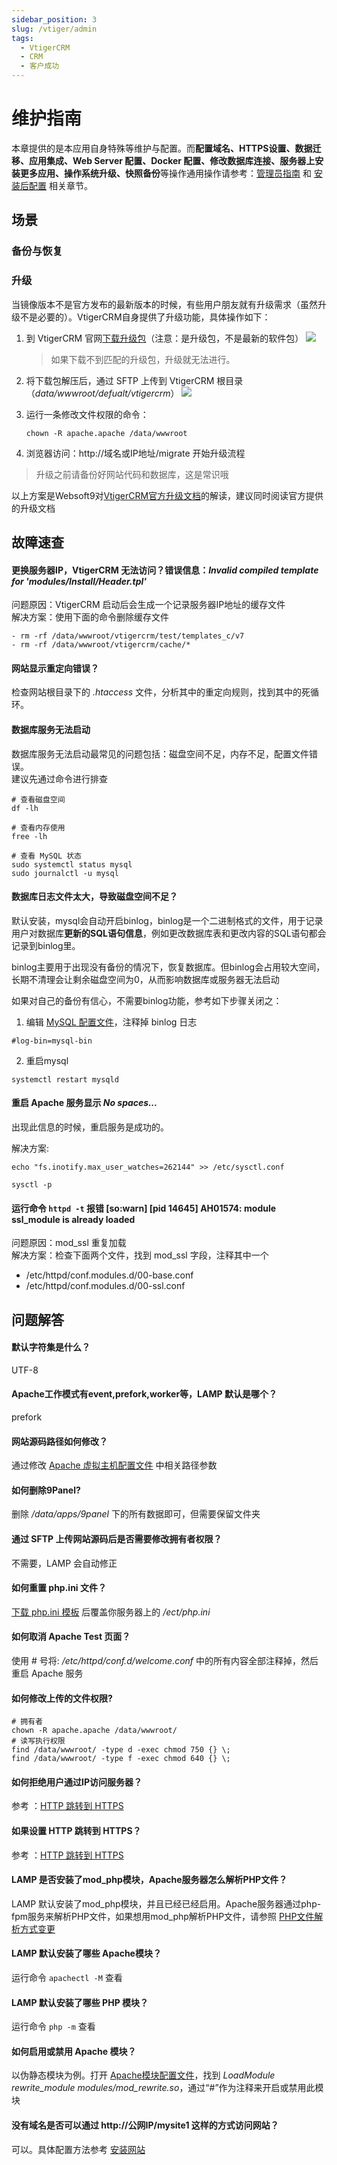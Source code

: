 ```yaml
---
sidebar_position: 3
slug: /vtiger/admin
tags:
  - VtigerCRM
  - CRM
  - 客户成功
---
```


# 维护指南

本章提供的是本应用自身特殊等维护与配置。而**配置域名、HTTPS设置、数据迁移、应用集成、Web Server 配置、Docker 配置、修改数据库连接、服务器上安装更多应用、操作系统升级、快照备份**等操作通用操作请参考：[管理员指南](../administrator) 和 [安装后配置](../installation/setup/) 相关章节。

## 场景

### 备份与恢复


### 升级

当镜像版本不是官方发布的最新版本的时候，有些用户朋友就有升级需求（虽然升级不是必要的）。VtigerCRM自身提供了升级功能，具体操作如下：

1. 到 VtigerCRM 官网[下载升级包](https://www.vtiger.com/open-source-crm/download-open-source/)（注意：是升级包，不是最新的软件包）
   ![](http://libs.websoft9.com/Websoft9/DocsPicture/zh/vtigercrm/vtigercrm-dlupgradepack-websoft9.png)
   
   > 如果下载不到匹配的升级包，升级就无法进行。
  
2. 将下载包解压后，通过 SFTP 上传到 VtigerCRM 根目录（*data/wwwroot/defualt/vtigercrm*）
   ![](http://libs.websoft9.com/Websoft9/DocsPicture/zh/vtigercrm/vtigercrm-unzippatch-websoft9.png)

3. 运行一条修改文件权限的命令：
    ~~~
    chown -R apache.apache /data/wwwroot
    ~~~
4.  浏览器访问：http://域名或IP地址/migrate 开始升级流程

> 升级之前请备份好网站代码和数据库，这是常识哦

以上方案是Websoft9对[VtigerCRM官方升级文档](http://community.vtiger.com/help/vtigercrm/administrators/migration.html)的解读，建议同时阅读官方提供的升级文档


## 故障速查

#### 更换服务器IP，VtigerCRM 无法访问？错误信息：*Invalid compiled template for 'modules/Install/Header.tpl'*

问题原因：VtigerCRM 启动后会生成一个记录服务器IP地址的缓存文件  
解决方案：使用下面的命令删除缓存文件

```
- rm -rf /data/wwwroot/vtigercrm/test/templates_c/v7
- rm -rf /data/wwwroot/vtigercrm/cache/*
```

#### 网站显示重定向错误？

检查网站根目录下的 *.htaccess* 文件，分析其中的重定向规则，找到其中的死循环。

#### 数据库服务无法启动

数据库服务无法启动最常见的问题包括：磁盘空间不足，内存不足，配置文件错误。  
建议先通过命令进行排查  

```shell
# 查看磁盘空间
df -lh

# 查看内存使用
free -lh

# 查看 MySQL 状态
sudo systemctl status mysql
sudo journalctl -u mysql
```


#### 数据库日志文件太大，导致磁盘空间不足？

默认安装，mysql会自动开启binlog，binlog是一个二进制格式的文件，用于记录用户对数据库**更新的****SQL语句****信息**，例如更改数据库表和更改内容的SQL语句都会记录到binlog里。

binlog主要用于出现没有备份的情况下，恢复数据库。但binlog会占用较大空间，长期不清理会让剩余磁盘空间为0，从而影响数据库或服务器无法启动

如果对自己的备份有信心，不需要binlog功能，参考如下步骤关闭之：

1. 编辑 [MySQL 配置文件](../mysql#path)，注释掉 binlog 日志
  ~~~
  #log-bin=mysql-bin  
  ~~~
2. 重启mysql
  ~~~
  systemctl restart mysqld
  ~~~

#### 重启 Apache 服务显示 *No spaces...*

出现此信息的时候，重启服务是成功的。

解决方案:

```
echo "fs.inotify.max_user_watches=262144" >> /etc/sysctl.conf 

sysctl -p
```

#### 运行命令 `httpd -t` 报错 [so:warn] [pid 14645] AH01574: module ssl_module is already loaded

问题原因：mod_ssl 重复加载  
解决方案：检查下面两个文件，找到 mod_ssl 字段，注释其中一个

  * /etc/httpd/conf.modules.d/00-base.conf
  * /etc/httpd/conf.modules.d/00-ssl.conf 

## 问题解答

#### 默认字符集是什么？
UTF-8

#### Apache工作模式有event,prefork,worker等，LAMP 默认是哪个？
prefork

#### 网站源码路径如何修改？

通过修改 [Apache 虚拟主机配置文件](../apache#virtualHost) 中相关路径参数

#### 如何删除9Panel?

删除 */data/apps/9panel* 下的所有数据即可，但需要保留文件夹

#### 通过 SFTP 上传网站源码后是否需要修改拥有者权限？

不需要，LAMP 会自动修正

#### 如何重置 php.ini 文件？

[下载 php.ini 模板](https://github.com/Websoft9/ansible-lamp/blob/master/roles/php/templates/php.ini) 后覆盖你服务器上的 */ect/php.ini*

#### 如何取消 Apache Test 页面？

使用 # 号将: */etc/httpd/conf.d/welcome.conf* 中的所有内容全部注释掉，然后重启 Apache 服务

#### 如何修改上传的文件权限?

```shell
# 拥有者
chown -R apache.apache /data/wwwroot/
# 读写执行权限
find /data/wwwroot/ -type d -exec chmod 750 {} \;
find /data/wwwroot/ -type f -exec chmod 640 {} \;
```
#### 如何拒绝用户通过IP访问服务器？

参考 ：[HTTP 跳转到 HTTPS](../apache#denyip)

#### 如果设置 HTTP 跳转到 HTTPS？

参考 ：[HTTP 跳转到 HTTPS](../apache#httptohttps)

#### LAMP 是否安装了mod_php模块，Apache服务器怎么解析PHP文件？ 

LAMP 默认安装了mod_php模块，并且已经已经启用。Apache服务器通过php-fpm服务来解析PHP文件，如果想用mod_php解析PHP文件，请参照 [PHP文件解析方式变更](../apache#php)

#### LAMP 默认安装了哪些 Apache模块？ 

运行命令 `apachectl -M` 查看

#### LAMP 默认安装了哪些 PHP 模块？

运行命令 `php -m` 查看

#### 如何启用或禁用 Apache 模块？

以伪静态模块为例。打开 [Apache模块配置文件](../apache/advanced#moudlesconf)，找到 *LoadModule rewrite_module modules/mod_rewrite.so*，通过“#”作为注释来开启或禁用此模块

#### 没有域名是否可以通过 http://公网IP/mysite1 这样的方式访问网站？

可以。具体配置方法参考 [安装网站](../runtime/php#phpapps) 